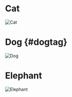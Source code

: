 # Cat

![Cat](https://imgix.bustle.com/uploads/shutterstock/2022/1/10/a336ba51-3cc8-4f5e-935b-9ac7f7b05271-shutterstock-2008512365.jpg?w=564&h=564&fit=crop&crop=faces&dpr=2)

# Dog {#dogtag}
![Dog](https://www.hartz.com/wp-content/uploads/2022/04/small-dog-owners-1.jpg)

# Elephant
![Elephant](https://files.worldwildlife.org/wwfcmsprod/images/African_elephant_YE2021_Karine_Aigner_5kzx389mvt/magazine_small/1s803ne5x2_elephantv2.jpg)
